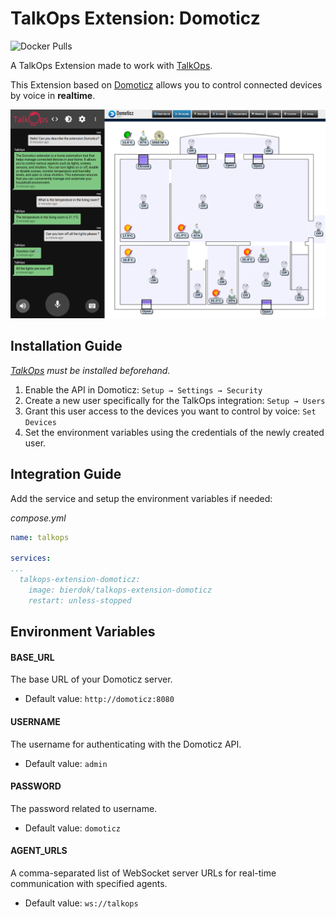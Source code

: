 # TalkOps Extension: Domoticz
![Docker Pulls](https://img.shields.io/docker/pulls/bierdok/talkops-extension-domoticz)

A TalkOps Extension made to work with [TalkOps](https://link.talkops.app/talkops).

This Extension based on [Domoticz](https://www.domoticz.com/) allows you to control connected devices by voice in **realtime**.

![Screenshot](screenshot.png)

## Installation Guide

_[TalkOps](https://link.talkops.app/install-talkops) must be installed beforehand._

1. Enable the API in Domoticz: `Setup → Settings → Security`
2. Create a new user specifically for the TalkOps integration: `Setup → Users`
3. Grant this user access to the devices you want to control by voice: `Set Devices`
4. Set the environment variables using the credentials of the newly created user.

## Integration Guide

Add the service and setup the environment variables if needed:

_compose.yml_
``` yml
name: talkops

services:
...
  talkops-extension-domoticz:
    image: bierdok/talkops-extension-domoticz
    restart: unless-stopped
```

## Environment Variables

#### BASE_URL

The base URL of your Domoticz server.
* Default value: `http://domoticz:8080`

#### USERNAME

The username for authenticating with the Domoticz API.
* Default value: `admin`

#### PASSWORD

The password related to username.
* Default value: `domoticz`

#### AGENT_URLS

A comma-separated list of WebSocket server URLs for real-time communication with specified agents.
* Default value: `ws://talkops`
